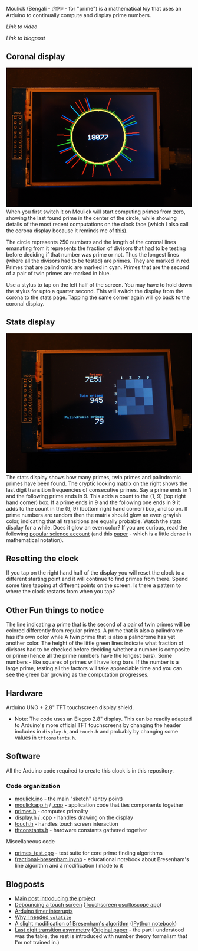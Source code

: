Moulick (Bengali - মৌলিক - for "prime") is a mathematical toy that uses an Arduino to continually compute 
and display prime numbers.

*Link to video*

*Link to blogpost*


## Coronal display
![alt text](media/coronal-display.jpeg)
When you first switch it on Moulick will start computing primes from zero, showing the last found prime in the center
of the circle, while showing details of the most recent computations on the clock face (which I also call the corona
display because it reminds me of [this][solar-corona]). 

The circle represents 250 numbers and the length of the coronal lines emanating from it represents the fraction of divisors that had to be testing before deciding if that number was prime or not. Thus the longest lines (where all the divisors had to be tested) are primes. They are marked in red. Primes that are palindromic are marked in cyan. Primes that are the second of a pair of twin primes are marked in blue.  

[solar-corona]: https://en.wikipedia.org/wiki/Corona#/media/File:Solar_eclipse_1999_4_NR.jpg

Use a stylus to tap on the left half of the screen. You may have to hold down the stylus for upto a quarter second. This will switch the display from the corona to the stats page. Tapping the same corner again will go back to the coronal display.

## Stats display
![alt text](media/stats-display.jpg)
The stats display shows how many primes, twin primes and palindromic primes have been found. The cryptic looking matrix on the right shows the last digit transition frequencies of consecutive primes. Say a prime ends in 1 and the following prime ends in 9. This adds a count to the (1, 9) (top right hand corner) box. If a prime ends in 9 and the following one ends in 9 it adds to the count in the (9, 9) (bottom right hand corner) box, and so on. If prime numbers are random then the matrix should glow an even grayish color, indicating that all transitions are equally probable. Watch the stats display for a while. Does it glow an even color? If you are curious, read the following [popular science account](rloks) (and this [paper](rloks-paper) - which is a little dense in mathematical notation).

## Resetting the clock
If you tap on the right hand half of the display you will reset the clock to a different starting point and it will continue to find primes from there. Spend some time tapping at different points on the screen. Is there a pattern to where the clock restarts from when you tap?

## Other Fun things to notice
The line indicating a prime that is the second of a pair of twin primes will be colored differently from regular primes. A prime that is also a palindrome has it's own color while A twin prime that is also a palindrome has yet another color. The height of the little green lines indicate what fraction of divisors had to be checked before deciding whether a number is composite or prime (hence all the prime numbers have the longest bars). Some numbers - like squares of primes will have long bars. If the number is a large prime, testing all the factors will take appreciable time and you can see the green bar growing as the computation progresses.


Hardware
--------
Arduino UNO + 2.8" TFT touchscreen display shield.

* Note: The code uses an Elegoo 2.8" display. This can be readily adapted to Arduino's more official
TFT touchscreens by changing the header includes in `display.h`, and `touch.h` and probably by changing
some values in `tftconstants.h`.

Software
--------
All the Arduino code required to create this clock is in this repository.

### Code organization

- [moulick.ino](moulick/moulick.ino) - the main "sketch" (entry point)
- [moulickapp.h](moulick/moulickapp.h) / [.cpp](moulick/moulickapp.cpp) - application code that ties components together
- [primes.h](moulick/primes.h) - computes primality
- [display.h](moulick/display.h) / [.cpp](moulick/display.cpp) - handles drawing on the display
- [touch.h](moulick/touch.h) - handles touch screen interaction
- [tftconstants.h](moulick/tftconstants.h) - hardware constants gathered together

Miscellaneous code

- [primes_test.cpp](primes_test.h) - test suite for core prime finding algorithms
- [fractional-bresenham.ipynb](fractional-bresenham.ipynb) - educational notebook about Bresenham's line algorithm and a modification I made to it


Blogposts
---------
- [Main post introducing the project][main]
- [Debouncing a touch screen][debounce]  ([Touchscreen oscilloscope app][osc])
- [Arduino timer interrupts][timer]
- [Why I needed `volatile`][volatile]
- [A slight modification of Bresenham's algorithm][bresenham] ([IPython notebook](fractional-bresenham.ipynb))
- [Last digit transition asymmetry][rloks] ([Original paper][rloks-paper] - the part I understood was the table, the rest is introduced with number theory formalism that I'm not trained in.)

[main]: test
[debounce]: https://kaushikghose.wordpress.com/2017/09/21/debouncing-a-touch-screen/
[osc]: https://gist.github.com/kghose/0434bfa77d47ddabc4418efa3eee2a31
[timer]: test
[volatile]: https://kaushikghose.wordpress.com/2017/09/21/volatile/
[bresenham]: test
[rloks]: https://www.nature.com/news/peculiar-pattern-found-in-random-prime-numbers-1.19550
[rloks-paper]: https://arxiv.org/pdf/1603.03720.pdf